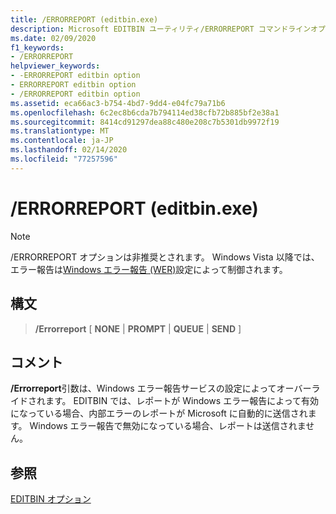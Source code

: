 ```yaml
---
title: /ERRORREPORT (editbin.exe)
description: Microsoft EDITBIN ユーティリティ/ERRORREPORT コマンドラインオプションのリファレンスです。
ms.date: 02/09/2020
f1_keywords:
- /ERRORREPORT
helpviewer_keywords:
- -ERRORREPORT editbin option
- ERRORREPORT editbin option
- /ERRORREPORT editbin option
ms.assetid: eca66ac3-b754-4bd7-9dd4-e04fc79a71b6
ms.openlocfilehash: 6c2ec8b6cda7b794114ed38cfb72b885bf2e38a1
ms.sourcegitcommit: 8414cd91297dea88c480e208c7b5301db9972f19
ms.translationtype: MT
ms.contentlocale: ja-JP
ms.lasthandoff: 02/14/2020
ms.locfileid: "77257596"
---
```

# <a name="errorreport-editbinexe"></a>/ERRORREPORT (editbin.exe)

> [!NOTE]
> /ERRORREPORT オプションは非推奨とされます。 Windows Vista 以降では、エラー報告は[Windows エラー報告 (WER)](/windows/win32/wer/windows-error-reporting)設定によって制御されます。

## <a name="syntax"></a>構文

> **/Errorreport** \[ **NONE** \| **PROMPT** \| **QUEUE** \| **SEND** ]

## <a name="remarks"></a>コメント

**/Errorreport**引数は、Windows エラー報告サービスの設定によってオーバーライドされます。 EDITBIN では、レポートが Windows エラー報告によって有効になっている場合、内部エラーのレポートが Microsoft に自動的に送信されます。 Windows エラー報告で無効になっている場合、レポートは送信されません。

## <a name="see-also"></a>参照

[EDITBIN オプション](editbin-options.md)
